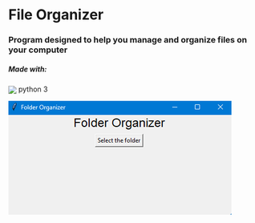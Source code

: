 # File Organizer
### Program designed to help you manage and organize files on your computer
##### Made with:
<img height="32px" align="center" src="https://cdn.jsdelivr.net/gh/devicons/devicon/icons/python/python-original.svg" /> python 3
          

<img src="image.png">